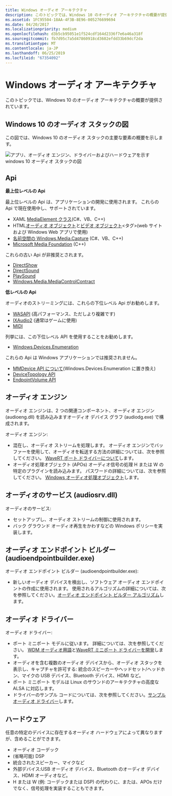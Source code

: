 ```yaml
---
title: Windows オーディオ アーキテクチャ
description: このトピックでは、Windows 10 のオーディオ アーキテクチャの概要が提供されています。
ms.assetid: 1FC95504-18AA-4F3B-8E96-005276699694
ms.date: 04/20/2017
ms.localizationpriority: medium
ms.openlocfilehash: d3b5cb95051e1f524cdf164d2336f7e6a46a318f
ms.sourcegitcommit: fb7d95c7a5d47860918cd3602efdd33b69dcf2da
ms.translationtype: MT
ms.contentlocale: ja-JP
ms.lasthandoff: 06/25/2019
ms.locfileid: "67354092"
---
```

# <a name="windows-audio-architecture"></a>Windows オーディオ アーキテクチャ


このトピックでは、Windows 10 のオーディオ アーキテクチャの概要が提供されています。

## <a name="span-idwindows10audiostackdiagramspanspan-idwindows10audiostackdiagramspanspan-idwindows10audiostackdiagramspanwindows-10-audio-stack-diagram"></a><span id="Windows_10_Audio_Stack_Diagram"></span><span id="windows_10_audio_stack_diagram"></span><span id="WINDOWS_10_AUDIO_STACK_DIAGRAM"></span>Windows 10 のオーディオ スタックの図


この図では、Windows 10 のオーディオ スタックの主要な要素の概要を示します。

![アプリ、オーディオ エンジン、ドライバーおよびハードウェアを示す windows 10 オーディオ スタックの図 ](images/audio-windows-10-stack-diagram.png)

## <a name="span-idapisspanspan-idapisspanspan-idapisspanapis"></a><span id="APIs"></span><span id="apis"></span><span id="APIS"></span>Api


**最上位レベルの Api**

最上位レベルの Api は、アプリケーションの開発に使用されます。 これらの Api で現在使用中し、サポートされています。

-   XAML [MediaElement クラス](https://docs.microsoft.com/uwp/api/Windows.UI.Xaml.Controls.MediaElement)(C#、VB、C++)
-   HTML[オーディオ オブジェクト](https://developer.mozilla.org/en-US/docs/Web/HTML/Element/audio)と[ビデオ オブジェクト](https://developer.mozilla.org/en-US/docs/Web/API/HTMLVideoElement)&lt;タグ&gt;(web サイトおよび Windows Web アプリで使用)
-   [名前空間の Windows.Media.Capture](https://docs.microsoft.com/uwp/api/Windows.Media.Capture) (C#、VB、C++)
-   [Microsoft Media Foundation](https://docs.microsoft.com/windows/desktop/medfound/microsoft-media-foundation-sdk) (C++)

これらの古い Api が非推奨とされます。

-   [DirectShow](https://docs.microsoft.com/windows/desktop/DirectShow/directshow)
-   [DirectSound](https://docs.microsoft.com/previous-versions/windows/desktop/ee416960(v=vs.85))
-   [PlaySound](https://docs.microsoft.com/previous-versions/dd743680(v=vs.85))
-   [Windows.Media.MediaControlContract](https://docs.microsoft.com/uwp/extension-sdks/windows-desktop-extension-sdk)

**低レベルの Api**

オーディオのストリーミングには、これらの下位レベル Api がお勧めします。

-   [WASAPI](https://docs.microsoft.com/windows/desktop/CoreAudio/wasapi) (高パフォーマンス、ただしより複雑です)
-   [IXAudio2](https://docs.microsoft.com/windows/desktop/api/xaudio2/nn-xaudio2-ixaudio2) (通常はゲームに使用)
-   [MIDI](https://docs.microsoft.com/windows/desktop/Multimedia/about-midi)

列挙には、この下位レベル API を使用することをお勧めします。

-   [Windows.Devices.Enumeration](https://docs.microsoft.com/uwp/api/Windows.Devices.Enumeration)

これらの Api は Windows アプリケーションでは推奨されません。

-   [MMDevice API について](https://docs.microsoft.com/windows/desktop/CoreAudio/mmdevice-api)(Windows.Devices.Enumeration に置き換え)
-   [DeviceTopology API](https://docs.microsoft.com/windows/desktop/CoreAudio/devicetopology-api)
-   [EndpointVolume API](https://docs.microsoft.com/windows/desktop/CoreAudio/endpointvolume-api)

## <a name="span-idaudioenginespanspan-idaudioenginespanspan-idaudioenginespanaudio-engine"></a><span id="Audio_Engine"></span><span id="audio_engine"></span><span id="AUDIO_ENGINE"></span>オーディオ エンジン


オーディオ エンジンは、2 つの関連コンポーネント、オーディオ エンジン (audioeng.dll) を読み込みますオーディオ デバイス グラフ (audiodg.exe) で構成されます。

オーディオ エンジン:

-   混在し、オーディオ ストリームを処理します。 オーディオ エンジンでバッファーを使用して、オーディオを転送する方法の詳細については、次を参照してください。 [WaveRT ポート ドライバーについて](understanding-the-wavert-port-driver.md)します。
-   オーディオ処理オブジェクト (APOs) オーディオ信号の処理 H または W の特定のプラグインを読み込みます。 パスワードの詳細については、次を参照してください。 [Windows オーディオ処理オブジェクト](windows-audio-processing-objects.md)します。

## <a name="span-idaudioserviceaudiosrvdllspanspan-idaudioserviceaudiosrvdllspanaudio-service-audiosrvdll"></a><span id="audio_service__audiosrv.dll_"></span><span id="AUDIO_SERVICE__AUDIOSRV.DLL_"></span>オーディオのサービス (audiosrv.dll)


オーディオのサービス:

-   セットアップし、オーディオ ストリームの制御に使用されます。
-   バック グラウンド オーディオ再生をかわすなどの Windows ポリシーを実装します。

## <a name="span-idaudioendpointbuilderaudioendpointbuilderexespanspan-idaudioendpointbuilderaudioendpointbuilderexespanaudio-endpoint-builder-audioendpointbuilderexe"></a><span id="audio_endpoint_builder__audioendpointbuilder.exe_"></span><span id="AUDIO_ENDPOINT_BUILDER__AUDIOENDPOINTBUILDER.EXE_"></span>オーディオ エンドポイント ビルダー (audioendpointbuilder.exe)


オーディオ エンドポイント ビルダー (audioendpointbuilder.exe):

-   新しいオーディオ デバイスを検出し、ソフトウェア オーディオ エンドポイントの作成に使用されます。 使用されるアルゴリズムの詳細については、次を参照してください。[オーディオ エンドポイント ビルダー アルゴリズム](audio-endpoint-builder-algorithm.md)します。

## <a name="span-idaudiodriversspanspan-idaudiodriversspanspan-idaudiodriversspanaudio-drivers"></a><span id="Audio_Drivers"></span><span id="audio_drivers"></span><span id="AUDIO_DRIVERS"></span>オーディオ ドライバー


オーディオ ドライバー:

-   ポート ミニポート モデルに従います。 詳細については、次を参照してください。 [WDM オーディオ用語](wdm-audio-terminology.md)と[WaveRT ミニポート ドライバーを開発](developing-a-wavert-miniport-driver.md)します。
-   オーディオを含む複数のオーディオ デバイスから、オーディオ スタックを表示し、キャプチャを許可する: 統合のスピーカーやヘッドセット/ヘッドホン、マイクの USB デバイス、Bluetooth デバイス、HDMI など。
-   ポート ミニポート モデルは Linux のサウンドのアーキテクチャの高度な ALSA に対応します。
-   ドライバーのサンプル コードについては、次を参照してください。[サンプル オーディオ ドライバー](sample-audio-drivers.md)します。

## <a name="span-idhardwarespanspan-idhardwarespanspan-idhardwarespanhardware"></a><span id="Hardware"></span><span id="hardware"></span><span id="HARDWARE"></span>ハードウェア


任意の特定のデバイスに存在するオーディオ ハードウェアによって異なりますが、含めることができます。

-   オーディオ コーデック
-   (省略可能) DSP
-   統合されたスピーカー、マイクなど
-   外部デバイス:USB オーディオ デバイス、Bluetooth のオーディオ デバイス、HDMI オーディオなど。
-   H または W (例: コーデックまたは DSP) の代わりに、または、APOs だけでなく、信号処理を実装することもできます。








